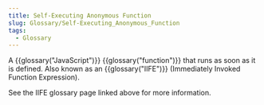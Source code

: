 ```yaml
---
title: Self-Executing Anonymous Function
slug: Glossary/Self-Executing_Anonymous_Function
tags:
  - Glossary
---
```

<p>A {{glossary("JavaScript")}} {{glossary("function")}} that runs as soon as it is defined. Also known as an {{glossary("IIFE")}} (Immediately Invoked Function Expression).</p>

<p>See the IIFE glossary page linked above for more information.</p>
